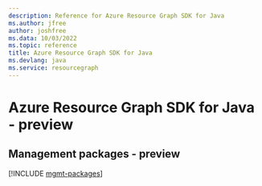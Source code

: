 ```yaml
---
description: Reference for Azure Resource Graph SDK for Java
ms.author: jfree
author: joshfree
ms.data: 10/03/2022
ms.topic: reference
title: Azure Resource Graph SDK for Java
ms.devlang: java
ms.service: resourcegraph
---
```

# Azure Resource Graph SDK for Java - preview

## Management packages - preview
[!INCLUDE [mgmt-packages](resource-graph-mgmt-index.md)]